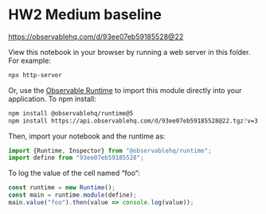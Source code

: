 # HW2 Medium baseline

https://observablehq.com/d/93ee07eb59185528@22

View this notebook in your browser by running a web server in this folder. For
example:

~~~sh
npx http-server
~~~

Or, use the [Observable Runtime](https://github.com/observablehq/runtime) to
import this module directly into your application. To npm install:

~~~sh
npm install @observablehq/runtime@5
npm install https://api.observablehq.com/d/93ee07eb59185528@22.tgz?v=3
~~~

Then, import your notebook and the runtime as:

~~~js
import {Runtime, Inspector} from "@observablehq/runtime";
import define from "93ee07eb59185528";
~~~

To log the value of the cell named “foo”:

~~~js
const runtime = new Runtime();
const main = runtime.module(define);
main.value("foo").then(value => console.log(value));
~~~
